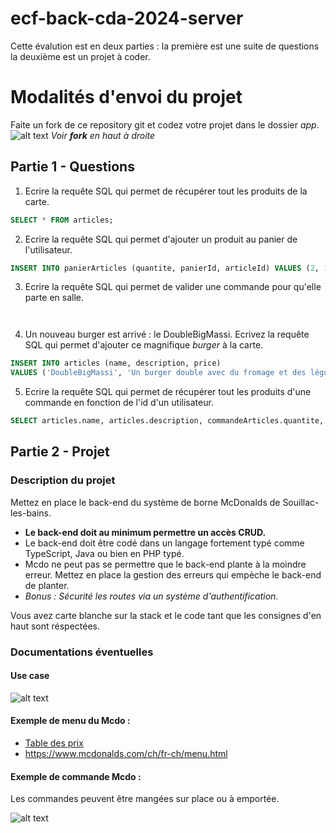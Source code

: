 # ecf-back-cda-2024-server

Cette évalution est en deux parties : la première est une suite de questions la deuxième est un projet à coder.

# Modalités d'envoi du projet
Faite un fork de ce repository git et codez votre projet dans le dossier *app*.
![alt text](image.png)
*Voir **fork** en haut à droite*

## Partie 1 - Questions

1. Ecrire la requête SQL qui permet de récupérer tout les produits de la carte.
```sql
SELECT * FROM articles;

```

2. Ecrire la requête SQL qui permet d'ajouter un produit au panier de l'utilisateur.
```sql
INSERT INTO panierArticles (quantite, panierId, articleId) VALUES (2, 1, 5);


```

3. Ecrire la requête SQL qui permet de valider une commande pour qu'elle parte en salle.
```sql



```

4. Un nouveau burger est arrivé : le DoubleBigMassi. Ecrivez la requête SQL qui permet d'ajouter ce magnifique *burger* à la carte.
```sql
INSERT INTO articles (name, description, price)
VALUES ('DoubleBigMassi', 'Un burger double avec du fromage et des légumes', 10.99);

```

5. Ecrire la requête SQL qui permet de récupérer tout les produits d'une commande en fonction de l'id d'un utilisateur.
```sql
SELECT articles.name, articles.description, commandeArticles.quantite, commandeArticles.prix FROM commandeArticles INNER JOIN articles ON commandeArticles.articleId = articles.id INNER JOIN commandes ON commandeArticles.commandeId = commandes.id WHERE commandes.clientId = 1;


```

## Partie 2 - Projet
### Description du projet
Mettez en place le back-end du système de borne McDonalds de Souillac-les-bains.

- **Le back-end doit au minimum permettre un accès CRUD.**
- Le back-end doit être codé dans un langage fortement typé comme TypeScript, Java ou bien en PHP typé.
- Mcdo ne peut pas se permettre que le back-end plante à la moindre erreur. Mettez en place la gestion des erreurs qui empèche le back-end de planter.
- *Bonus : Sécurité les routes via un système d'authentification.*

Vous avez carte blanche sur la stack et le code tant que les consignes d'en haut sont réspectées.

### Documentations éventuelles
####  Use case
![alt text](use-case-mcdo.png)

#### Exemple de  menu du Mcdo :
- [Table des prix](PRIX-.pdf)
- https://www.mcdonalds.com/ch/fr-ch/menu.html

#### Exemple de commande Mcdo :
Les commandes peuvent être mangées sur place ou à emportée.

![alt text](mcdonald_s_02211300_194510247.jpeg)
